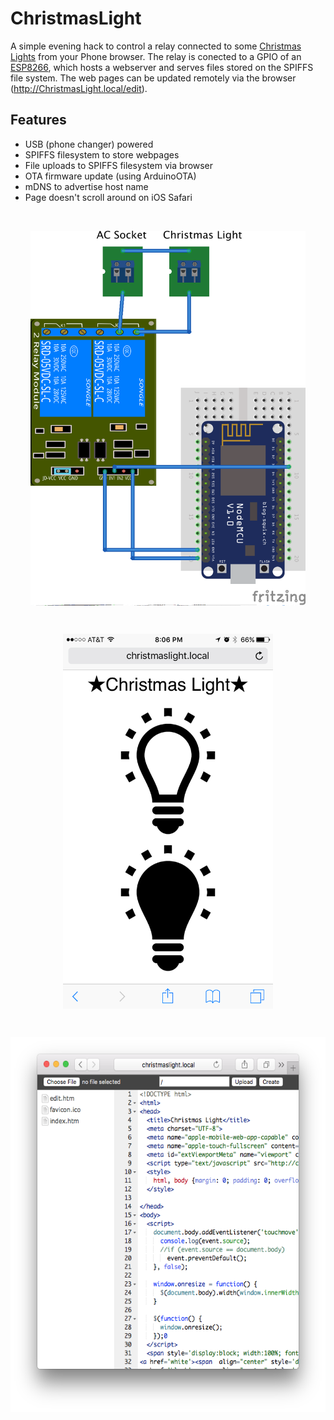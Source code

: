 # ChristmasLight

A simple evening hack to control a relay connected to some [Christmas Lights](http://www.aliexpress.com/item/Free-shipping-led-string-light-10M-100led-AC110V-or-AC220V-colorful-holiday-led-lighting-waterproof-outdoor/1920704737.html) from your Phone browser. The relay is conected to a GPIO of an [ESP8266](http://www.aliexpress.com/item/New-Wireless-module-NodeMcu-Lua-WIFI-Internet-of-Things-development-board-based-ESP8266-with-pcb-Antenna/32299982691.html), which hosts a webserver and serves files stored on the SPIFFS file system. The web pages can be updated remotely via the browser (http://ChristmasLight.local/edit).

## Features

 - USB (phone changer) powered
 - SPIFFS filesystem to store webpages
 - File uploads to SPIFFS filesystem via browser
 - OTA firmware update (using ArduinoOTA)
 - mDNS to advertise host name
 - Page doesn't scroll around on iOS Safari

</br>
<p align="center">
<img src="/images/circuit_bb.png" align="middle"alt="Circuit" height="600">
</p>
</br>
<p align="center">
<img src="/images/screenshot.png" align="middle" alt="webpage" height="600">
</p>
</br>
<p align="center">
<img src="/images/edit.png" align="middle" alt="File uploads" height="600">
</p>
